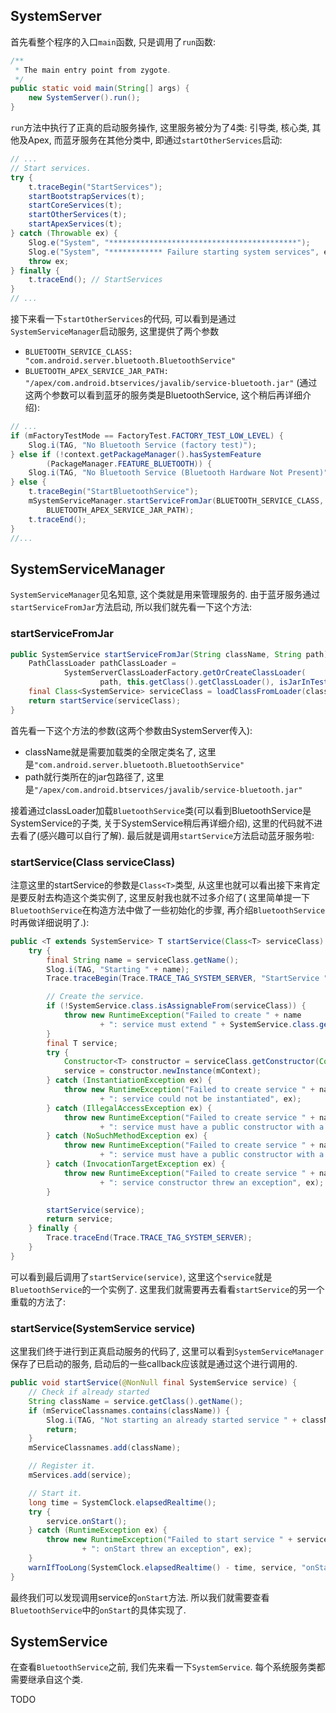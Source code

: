 ## SystemServer
首先看整个程序的入口`main`函数, 只是调用了`run`函数:
```java
/**
 * The main entry point from zygote.
 */
public static void main(String[] args) {
    new SystemServer().run();
}
```

`run`方法中执行了正真的启动服务操作, 这里服务被分为了4类: 引导类, 核心类, 其他及Apex, 而蓝牙服务在其他分类中, 即通过`startOtherServices`启动:
```java
// ...
// Start services.
try {
    t.traceBegin("StartServices");
    startBootstrapServices(t);
    startCoreServices(t);
    startOtherServices(t);
    startApexServices(t);
} catch (Throwable ex) {
    Slog.e("System", "******************************************");
    Slog.e("System", "************ Failure starting system services", ex);
    throw ex;
} finally {
    t.traceEnd(); // StartServices
}
// ...
```

接下来看一下`startOtherServices`的代码, 可以看到是通过`SystemServiceManager`启动服务, 这里提供了两个参数
- `BLUETOOTH_SERVICE_CLASS: "com.android.server.bluetooth.BluetoothService"`
- `BLUETOOTH_APEX_SERVICE_JAR_PATH: "/apex/com.android.btservices/javalib/service-bluetooth.jar"`
(通过这两个参数可以看到蓝牙的服务类是BluetoothService, 这个稍后再详细介绍):
            
``` java
// ...
if (mFactoryTestMode == FactoryTest.FACTORY_TEST_LOW_LEVEL) {
    Slog.i(TAG, "No Bluetooth Service (factory test)");
} else if (!context.getPackageManager().hasSystemFeature
        (PackageManager.FEATURE_BLUETOOTH)) {
    Slog.i(TAG, "No Bluetooth Service (Bluetooth Hardware Not Present)");
} else {
    t.traceBegin("StartBluetoothService");
    mSystemServiceManager.startServiceFromJar(BLUETOOTH_SERVICE_CLASS,
        BLUETOOTH_APEX_SERVICE_JAR_PATH);
    t.traceEnd();
}
//...
```

## SystemServiceManager
`SystemServiceManager`见名知意, 这个类就是用来管理服务的. 由于蓝牙服务通过`startServiceFromJar`方法启动, 所以我们就先看一下这个方法:
### startServiceFromJar
```java
public SystemService startServiceFromJar(String className, String path) {
    PathClassLoader pathClassLoader =
            SystemServerClassLoaderFactory.getOrCreateClassLoader(
                    path, this.getClass().getClassLoader(), isJarInTestApex(path));
    final Class<SystemService> serviceClass = loadClassFromLoader(className, pathClassLoader);
    return startService(serviceClass);
}
```
首先看一下这个方法的参数(这两个参数由SystemServer传入):
- className就是需要加载类的全限定类名了, 这里是`"com.android.server.bluetooth.BluetoothService"`
- path就行类所在的jar包路径了, 这里是`"/apex/com.android.btservices/javalib/service-bluetooth.jar"`

接着通过classLoader加载`BluetoothService`类(可以看到BluetoothService是SystemService的子类, 关于SystemService稍后再详细介绍), 这里的代码就不进去看了(感兴趣可以自行了解).
最后就是调用`startService`方法启动蓝牙服务啦:

### startService(Class<T> serviceClass)
注意这里的startService的参数是`Class<T>`类型, 从这里也就可以看出接下来肯定是要反射去构造这个类实例了, 这里反射我也就不过多介绍了(
这里简单提一下`BluetoothService`在构造方法中做了一些初始化的步骤, 再介绍`BluetoothService`时再做详细说明了.):
```java
public <T extends SystemService> T startService(Class<T> serviceClass) {
    try {
        final String name = serviceClass.getName();
        Slog.i(TAG, "Starting " + name);
        Trace.traceBegin(Trace.TRACE_TAG_SYSTEM_SERVER, "StartService " + name);

        // Create the service.
        if (!SystemService.class.isAssignableFrom(serviceClass)) {
            throw new RuntimeException("Failed to create " + name
                    + ": service must extend " + SystemService.class.getName());
        }
        final T service;
        try {
            Constructor<T> constructor = serviceClass.getConstructor(Context.class);
            service = constructor.newInstance(mContext);
        } catch (InstantiationException ex) {
            throw new RuntimeException("Failed to create service " + name
                    + ": service could not be instantiated", ex);
        } catch (IllegalAccessException ex) {
            throw new RuntimeException("Failed to create service " + name
                    + ": service must have a public constructor with a Context argument", ex);
        } catch (NoSuchMethodException ex) {
            throw new RuntimeException("Failed to create service " + name
                    + ": service must have a public constructor with a Context argument", ex);
        } catch (InvocationTargetException ex) {
            throw new RuntimeException("Failed to create service " + name
                    + ": service constructor threw an exception", ex);
        }

        startService(service);
        return service;
    } finally {
        Trace.traceEnd(Trace.TRACE_TAG_SYSTEM_SERVER);
    }
}
```
可以看到最后调用了`startService(service)`, 这里这个`service`就是`BluetoothService`的一个实例了.
这里我们就需要再去看看`startService`的另一个重载的方法了:

### startService(SystemService service)
这里我们终于进行到正真启动服务的代码了, 这里可以看到`SystemServiceManager`保存了已启动的服务, 启动后的一些callback应该就是通过这个进行调用的.
```java
public void startService(@NonNull final SystemService service) {
    // Check if already started
    String className = service.getClass().getName();
    if (mServiceClassnames.contains(className)) {
        Slog.i(TAG, "Not starting an already started service " + className);
        return;
    }
    mServiceClassnames.add(className);

    // Register it.
    mServices.add(service);

    // Start it.
    long time = SystemClock.elapsedRealtime();
    try {
        service.onStart();
    } catch (RuntimeException ex) {
        throw new RuntimeException("Failed to start service " + service.getClass().getName()
                + ": onStart threw an exception", ex);
    }
    warnIfTooLong(SystemClock.elapsedRealtime() - time, service, "onStart");
}
```
最终我们可以发现调用service的`onStart`方法. 所以我们就需要查看`BluetoothService`中的`onStart`的具体实现了.

## SystemService
在查看`BluetoothService`之前, 我们先来看一下`SystemService`. 每个系统服务类都需要继承自这个类.

TODO


